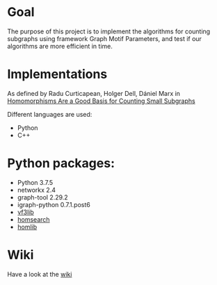 # Goal

The purpose of this project is to implement the algorithms for counting subgraphs using framework Graph Motif Parameters, and test if our algorithms are more efficient in time.

# Implementations

As defined by Radu Curticapean, Holger Dell, Dániel Marx in [Homomorphisms Are a Good Basis for Counting Small Subgraphs](https://arxiv.org/abs/1705.01595)

Different languages are used:

- Python
- C++

# Python packages:

- Python 3.7.5
- networkx 2.4
- graph-tool 2.29.2
- igraph-python 0.7.1.post6
- [vf3lib](https://github.com/MiviaLab/vf3lib)
- [homsearch](https://github.com/gavento/homsearch)
- [homlib](https://github.com/spaghetti-source/homlib)

# Wiki

Have a look at the [wiki](https://alg-git.informatik.uni-kl.de/Dai/GraphMotifParameters/wikis/home)
